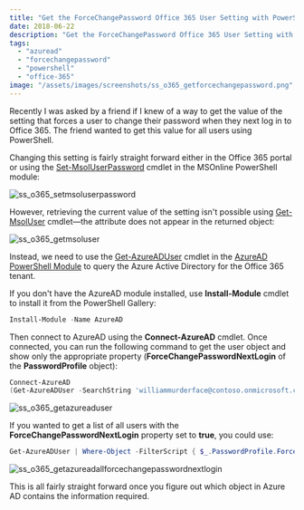 ```yaml
---
title: "Get the ForceChangePassword Office 365 User Setting with PowerShell"
date: 2018-06-22
description: "Get the ForceChangePassword Office 365 User Setting with PowerShell"
tags:
  - "azuread"
  - "forcechangepassword"
  - "powershell"
  - "office-365"
image: "/assets/images/screenshots/ss_o365_getforcechangepassword.png"
---
```


Recently I was asked by a friend if I knew of a way to get the value of the setting that forces a user to change their password when they next log in to Office 365. The friend wanted to get this value for all users using PowerShell.

Changing this setting is fairly straight forward either in the Office 365 portal or using the [Set-MsolUserPassword](https://docs.microsoft.com/en-us/powershell/module/msonline/set-msoluserpassword) cmdlet in the MSOnline PowerShell module:

![ss_o365_setmsoluserpassword](/assets/images/screenshots/ss_o365_setmsoluserpassword.png)

However, retrieving the current value of the setting isn't possible using [Get-MsolUser](https://docs.microsoft.com/en-us/powershell/module/msonline/get-msoluser) cmdlet—the attribute does not appear in the returned object:

![ss_o365_getmsoluser](/assets/images/screenshots/ss_o365_getmsoluser.png)

Instead, we need to use the [Get-AzureADUser](https://docs.microsoft.com/en-us/powershell/module/azuread/get-azureaduser) cmdlet in the [AzureAD PowerShell Module](https://docs.microsoft.com/en-us/powershell/module/azuread) to query the Azure Active Directory for the Office 365 tenant.

If you don't have the AzureAD module installed, use **Install-Module** cmdlet to install it from the PowerShell Gallery:

```powershell
Install-Module -Name AzureAD
```

Then connect to AzureAD using the **Connect-AzureAD** cmdlet. Once connected, you can run the following command to get the user object and show only the appropriate property (**ForceChangePasswordNextLogin** of the **PasswordProfile** object):

```powershell
Connect-AzureAD
(Get-AzureADUser -SearchString 'williammurderface@contoso.onmicrosoft.com').PasswordProfile.ForceChangePasswordNextLogin
```

![ss_o365_getazureaduser](/assets/images/screenshots/ss_o365_getazureaduser1.png)

If you wanted to get a list of all users with the **ForceChangePasswordNextLogin** property set to **true**, you could use:

```powershell
Get-AzureADUser | Where-Object -FilterScript { $_.PasswordProfile.ForceChangePasswordNextLogin }
```

![ss_o365_getazureadallforcechangepasswordnextlogin](/assets/images/screenshots/ss_o365_getazureadallforcechangepasswordnextlogin.png)

This is all fairly straight forward once you figure out which object in Azure AD contains the information required.
